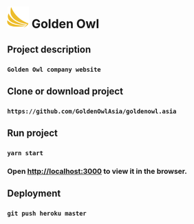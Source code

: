 # <img src='src/assets/images/go.png' width="50" height="50"/> Golden Owl
## Project description
### `Golden Owl company website`
## Clone or download project
### `https://github.com/GoldenOwlAsia/goldenowl.asia`
## Run project
### `yarn start`
### Open [http://localhost:3000](http://localhost:3000) to view it in the browser.

## Deployment
### `git push heroku master`
